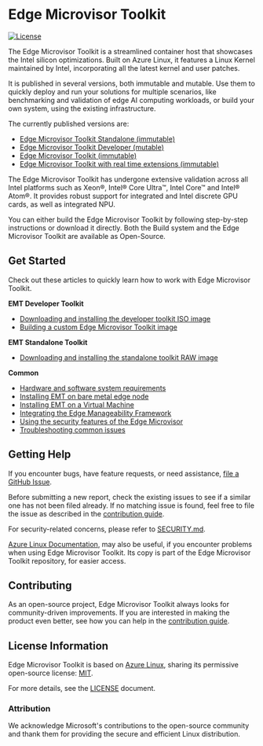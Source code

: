 # Edge Microvisor Toolkit

[![License](https://img.shields.io/badge/License-MIT-blue.svg)](./LICENSE)

The Edge Microvisor Toolkit is a streamlined container host that
showcases the Intel silicon optimizations. Built on Azure Linux, it features a
Linux Kernel maintained by Intel, incorporating all the latest kernel and user
patches.

It is published in several versions, both immutable and mutable. Use them to
quickly deploy and run your solutions for multiple scenarios, like benchmarking
and validation of edge AI computing workloads, or build your own system, using
the existing infrastructure.

The currently published versions are:

* [Edge Microvisor Toolkit Standalone (immutable)](https://edgesoftwarecatalog.intel.com/details/?microserviceType=recipe&microserviceNameForUrl=edge-microvisor-toolkit-standalone-node)
* [Edge Microvisor Toolkit Developer (mutable)](https://edgesoftwarecatalog.intel.com/details/?microserviceType=recipe&microserviceNameForUrl=edge--microvisor-toolkit-development-node)
* [Edge Microvisor Toolkit (immutable)](https://github.com/open-edge-platform/edge-manageability-framework)
* [Edge Microvisor Toolkit with real time extensions (immutable)](https://github.com/open-edge-platform/edge-manageability-framework)

The Edge Microvisor Toolkit has undergone extensive validation across all Intel
platforms such as  Xeon®, Intel® Core Ultra™, Intel Core™ and Intel® Atom®. It
provides robust support for integrated and Intel discrete GPU cards, as well as
integrated NPU.

You can either build the Edge Microvisor Toolkit by following step-by-step
instructions or download it directly. Both the Build system and the Edge Microvisor
Toolkit are available as Open-Source.

## Get Started

Check out these articles to quickly learn how to work with Edge Microvisor Toolkit.

**EMT Developer Toolkit**

* [Downloading and installing the developer toolkit ISO image](./docs/developer-guide/emt-get-started.md#edge-microvisor-toolkit-developer)
* [Building a custom Edge Microvisor Toolkit image](./docs/developer-guide/get-started/emt-building-howto.md)

**EMT Standalone Toolkit**

* [Downloading and installing the standalone toolkit RAW image]( ./docs/developer-guide/emt-get-started.md#edge-microvisor-toolkit-standalone)

**Common**

* [Hardware and software system requirements](./docs/developer-guide/emt-system-requirements.md)
* [Installing EMT on bare metal edge node](./docs/developer-guide/get-started/emt-installation-howto.md#bare-metal-with-iso)
* [Installing EMT on a Virtual Machine](./docs/developer-guide/get-started/emt-installation-howto.md#virtual-machine-with-hyper-v)
* [Integrating the Edge Manageability Framework](./docs/developer-guide/emt-deployment-edge-orchestrator.md)
* [Using the security features of the Edge Microvisor](./docs/developer-guide/emt-security.md)
* [Troubleshooting common issues](./docs/developer-guide/emt-troubleshooting.md)

## Getting Help

If you encounter bugs, have feature requests, or need assistance,
[file a GitHub Issue](https://github.com/open-edge-platform/edge-microvisor-toolkit/issues).

Before submitting a new report, check the existing issues to see if a similar one has not
been filed already. If no matching issue is found, feel free to file the issue as described
in the [contribution guide](./docs/developer-guide/emt-contribution.md).

For security-related concerns, please refer to [SECURITY.md](./SECURITY.md).

[Azure Linux Documentation](toolkit/docs/), may also be useful, if you encounter
problems when using Edge Microvisor Toolkit. Its copy is part of the Edge
Microvisor Toolkit repository, for easier access.

## Contributing

As an open-source project, Edge Microvisor Toolkit always looks for community-driven
improvements. If you are interested in making the product even better, see how you can
help in the [contribution guide](./docs/developer-guide/emt-contribution.md).

## License Information

Edge Microvisor Toolkit is based on [Azure Linux](https://github.com/microsoft/azurelinux),
sharing its permissive open-source license:
[MIT](https://github.com/microsoft/azurelinux/blob/3.0/LICENSE).

For more details, see the [LICENSE](./LICENSE) document.

### Attribution

We acknowledge Microsoft's contributions to the open-source community and thank
them for providing the secure and efficient Linux distribution.
